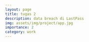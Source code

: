 ```yaml
---
layout: page
title: tugas 2
description: data breach di LastPass
img: assets/img/project/app.jpg
importance: 2
category: work
---
```


